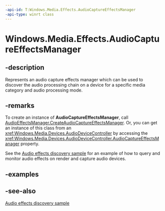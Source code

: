 ```yaml
---
-api-id: T:Windows.Media.Effects.AudioCaptureEffectsManager
-api-type: winrt class
---
```


<!-- Class syntax.
public class AudioCaptureEffectsManager : Windows.Media.Effects.IAudioCaptureEffectsManager
-->

# Windows.Media.Effects.AudioCaptureEffectsManager

## -description

Represents an audio capture effects manager which can be used to discover the audio processing chain on a device for a specific media category and audio processing mode.

## -remarks
To create an instance of **AudioCaptureEffectsManager**, call [AudioEffectsManager.CreateAudioCaptureEffectsManager](audioeffectsmanager_createaudiocaptureeffectsmanager_1036225902.md). Or, you can get an instance of this class from an <xref:Windows.Media.Devices.AudioDeviceController> by accessing the <xref:Windows.Media.Devices.AudioDeviceController.AudioCaptureEffectsManager> property.

See the [Audio effects discovery sample](https://github.com/microsoftarchive/msdn-code-gallery-microsoft/tree/master/Official%20Windows%20Platform%20Sample/Audio%20effects%20discovery%20sample) for an example of how to query and monitor audio effects on render and capture audio devices.

## -examples

## -see-also
[Audio effects discovery sample](https://github.com/microsoftarchive/msdn-code-gallery-microsoft/tree/master/Official%20Windows%20Platform%20Sample/Audio%20effects%20discovery%20sample)
